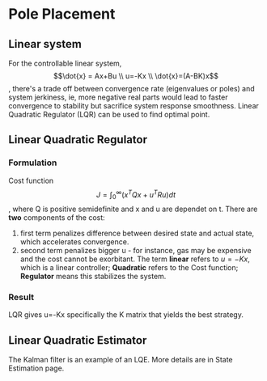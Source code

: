 # Pole Placement
## Linear system
For the controllable linear system, $$\dot{x} = Ax+Bu \\ u=-Kx \\ \dot{x}=(A-BK)x$$, there's a trade off between convergence rate (eigenvalues or poles) and system jerkiness, ie, more negative real parts would lead to faster convergence to stability but sacrifice system response smoothness. Linear Quadratic Regulator (LQR) can be used to find optimal point.

## Linear Quadratic Regulator
### Formulation
Cost function $$J=\int_{0}^{\infty}(x^TQx + u^TRu)dt$$, where Q is positive semidefinite and x and u are dependet on t. There are **two** components of the cost:
1. first term penalizes difference between desired state and actual state, which accelerates convergence.
2. second term penalizes bigger u - for instance, gas may be expensive and the cost cannot be exorbitant.
The term **linear** refers to $u=-Kx$, which is a linear controller; **Quadratic** refers to the Cost function; **Regulator** means this stabilizes the system.
### Result
LQR gives u=-Kx specifically the K matrix that yields the best strategy.

## Linear Quadratic Estimator
The Kalman filter is an example of an LQE. More details are in State Estimation page.